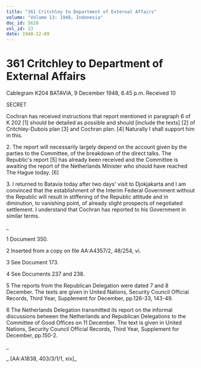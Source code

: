 ```yaml
---
title: "361 Critchley to Department of External Affairs"
volume: "Volume 13: 1948, Indonesia"
doc_id: 5628
vol_id: 13
date: 1948-12-09
---
```


# 361 Critchley to Department of External Affairs

Cablegram K204 BATAVIA, 9 December 1948, 6.45 p.m. Received 10

SECRET

Cochran has received instructions that report mentioned in paragraph 6 of K 202 [1] should be detailed as possible and should [include the texts] [2] of Critchley-Dubois plan [3] and Cochran plan. [4] Naturally I shall support him in this.

2\. The report will necessarily largely depend on the account given by the parties to the Committee, of the breakdown of the direct talks. The Republic's report [5] has already been received and the Committee is awaiting the report of the Netherlands Minister who should have reached The Hague today. [6]

3\. I returned to Batavia today after two days' visit to Djokjakarta and I am convinced that the establishment of the Interim Federal Government without the Republic will result in stiffening of the Republic attitude and in diminution, to vanishing point, of already slight prospects of negotiated settlement. I understand that Cochran has reported to his Government in similar terms.

_

1 Document 350.

2 Inserted from a copy on file AA:A4357/2, 48/254, vi.

3 See Document 173.

4 See Documents 237 and 238.

5 The reports from the Republican Delegation were dated 7 and 8 December. The texts are given in United Nations, Security Council Official Records, Third Year, Supplement for December, pp.126-33, 143-49.

6 The Netherlands Delegation transmitted its report on the informal discussions between the Netherlands and Republican Delegations to the Committee of Good Offices on 11 December. The text is given in United Nations, Security Council Official Records, Third Year, Supplement for December, pp.150-2.

_

_ [AA:A1838, 403/3/1/1, xix]_
